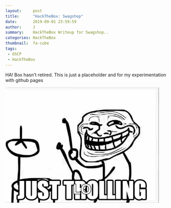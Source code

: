 ```yaml
---
layout:     post
title:      "HackTheBox: Swagshop"
date:       2019-09-01 23:59:59
author:     J
summary:    HackTheBox Writeup for Swagshop..
categories: HackTheBox
thumbnail:  fa-cube
tags:
 - OSCP
 - HackTheBox
---
```


HA! Box hasn't retired. This is just a placeholder and for my experimentation with github pages

![Troll](/images/troll.gif)
